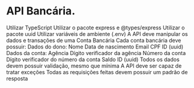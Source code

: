 # API Bancária.

Utilizar TypeScript
Utilizar o pacote express e @types/express
Utilizar o pacote uuid
Utilizar variáveis de ambiente (.env)
A API deve manipular os dados e transações de uma Conta Bancária
Cada conta bancária deve possuir:
Dados do dono:
Nome
Data de nascimento
Email
CPF
ID (uuid)
Dados da conta:
Agência
Dígito verificador da agência
Número da conta
Dígito verificador do número da conta
Saldo
ID (uuid)
Todos os dados devem possuir validação, mesmo que mínima
A API deve ser capaz de tratar exceções
Todas as requisições feitas devem possuir um padrão de resposta